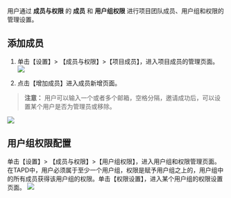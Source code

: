 用户通过 **成员与权限** 的 **成员** 和 **用户组权限** 进行项目团队成员、用户组和权限的管理设置。

## 添加成员
1. 单击【设置】> 【成员与权限】>【项目成员】，进入项目成员的管理页面。
![](https://mc.qcloudimg.com/static/img/30676bcfdc6f462c18030b182349b9bf/image.jpg)

2. 点击【增加成员】进入成员新增页面。
> **注意：**
> 用户可以输入一个或者多个邮箱，空格分隔，邀请成功后，可以设置某个用户是否为管理员或移除。

![](https://mc.qcloudimg.com/static/img/bbac60626e4d19c43017f1c8f5721010/image.jpg)



## 用户组权限配置

单击【设置】> 【成员与权限】>【用户组权限】，进入用户组和权限管理页面。在TAPD中，用户必须属于至少一个用户组，权限是赋予用户组之上的，用户组中的所有成员获得该用户组的权限。单击【权限设置】，进入某个用户组的权限设置页面。
![](https://mc.qcloudimg.com/static/img/9799e03a8f4db7b0842cf74c3027f6b8/image.jpg)



